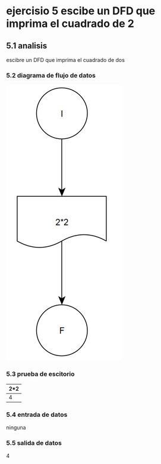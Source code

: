 # ejercisio 5 escibe un DFD que imprima el cuadrado de 2
## 5.1 analisis
escibre un DFD que imprima el cuadrado de dos 
### 5.2 diagrama de flujo de datos
![alt](https://github.com/seyalocruz/ICI-fundamentos/blob/main/5.png)
### 5.3 prueba de escitorio
|2*2|
|----|
|4|
### 5.4 entrada de datos
ninguna
### 5.5 salida de datos
4
